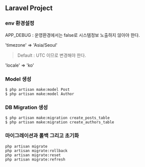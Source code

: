 ## Laravel Project

### env 환경설정
APP_DEBUG : 운영환경에서는 false로 시스템정보 노출하지 않아야 한다.

'timezone' => 'Asia/Seoul'  
> Default : UTC 이므로 변경해야 한다.  

'locale' => 'ko'  


### Model 생성
```
$ php artisan make:model Post
$ php artisan make:model Author
```


### DB Migration 생성
```
$ php artisan make:migration create_posts_table
$ php artisan make:migration create_authors_table
```

### 마이그레이션과 롤백 그리고 초기화
```
php artisan migrate
php artisan migrate:rollback
php artisan migrate:reset
php artisan migrate:refresh
```
